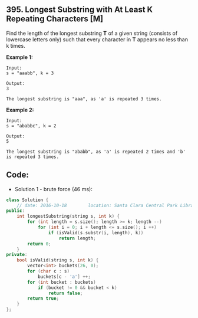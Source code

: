 ## 395. Longest Substring with At Least K Repeating Characters [M]
Find the length of the longest substring **T** of a given string (consists of lowercase letters only) such that every character in **T** appears no less than k times.

**Example 1:**
```
Input:
s = "aaabb", k = 3

Output:
3

The longest substring is "aaa", as 'a' is repeated 3 times.
```
**Example 2:**
```
Input:
s = "ababbc", k = 2

Output:
5

The longest substring is "ababb", as 'a' is repeated 2 times and 'b' is repeated 3 times.
```
## Code:
- Solution 1 - brute force (46 ms):
```c++
class Solution {
    // date: 2016-10-18        location: Santa Clara Central Park Library
public:
    int longestSubstring(string s, int k) {
        for (int length = s.size(); length >= k; length --) 
            for (int i = 0; i + length <= s.size(); i ++) 
                if (isValid(s.substr(i, length), k))
                    return length;
        return 0;
    }
private:
    bool isValid(string s, int k) {
        vector<int> buckets(26, 0);
        for (char c : s) 
            buckets[c - 'a'] ++;
        for (int bucket : buckets)
            if (bucket != 0 && bucket < k)
                return false;
        return true;
    }
};
```
